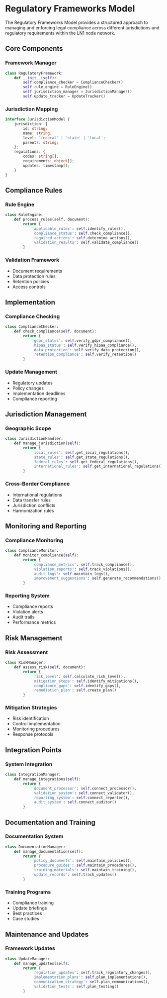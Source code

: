 # Regulatory Frameworks Model

The Regulatory Frameworks Model provides a structured approach to managing and enforcing legal compliance across different jurisdictions and regulatory requirements within the LN1 node network.

## Core Components

### Framework Manager
```python
class RegulatoryFramework:
    def __init__(self):
        self.compliance_checker = ComplianceChecker()
        self.rule_engine = RuleEngine()
        self.jurisdiction_manager = JurisdictionManager()
        self.update_tracker = UpdateTracker()
```

### Jurisdiction Mapping
```typescript
interface JurisdictionModel {
    jurisdiction: {
        id: string;
        name: string;
        level: 'federal' | 'state' | 'local';
        parent?: string;
    };
    regulations: {
        codes: string[];
        requirements: object[];
        updates: timestamp[];
    }
}
```

## Compliance Rules

### Rule Engine
```python
class RuleEngine:
    def process_rules(self, document):
        return {
            'applicable_rules': self.identify_rules(),
            'compliance_status': self.check_compliance(),
            'required_actions': self.determine_actions(),
            'validation_results': self.validate_compliance()
        }
```

### Validation Framework
- Document requirements
- Data protection rules
- Retention policies
- Access controls

## Implementation

### Compliance Checking
```python
class ComplianceChecker:
    def check_compliance(self, document):
        return {
            'gdpr_status': self.verify_gdpr_compliance(),
            'hipaa_status': self.verify_hipaa_compliance(),
            'data_protection': self.verify_data_protection(),
            'retention_compliance': self.verify_retention()
        }
```

### Update Management
- Regulatory updates
- Policy changes
- Implementation deadlines
- Compliance reporting

## Jurisdiction Management

### Geographic Scope
```python
class JurisdictionHandler:
    def manage_jurisdiction(self):
        return {
            'local_rules': self.get_local_regulations(),
            'state_rules': self.get_state_regulations(),
            'federal_rules': self.get_federal_regulations(),
            'international_rules': self.get_international_regulations()
        }
```

### Cross-Border Compliance
- International regulations
- Data transfer rules
- Jurisdiction conflicts
- Harmonization rules

## Monitoring and Reporting

### Compliance Monitoring
```python
class ComplianceMonitor:
    def monitor_compliance(self):
        return {
            'compliance_metrics': self.track_compliance(),
            'violation_reports': self.track_violations(),
            'audit_logs': self.maintain_logs(),
            'improvement_suggestions': self.generate_recommendations()
        }
```

### Reporting System
- Compliance reports
- Violation alerts
- Audit trails
- Performance metrics

## Risk Management

### Risk Assessment
```python
class RiskManager:
    def assess_risk(self, document):
        return {
            'risk_level': self.calculate_risk_level(),
            'mitigation_steps': self.identify_mitigations(),
            'compliance_gaps': self.identify_gaps(),
            'remediation_plan': self.create_plan()
        }
```

### Mitigation Strategies
- Risk identification
- Control implementation
- Monitoring procedures
- Response protocols

## Integration Points

### System Integration
```python
class IntegrationManager:
    def manage_integrations(self):
        return {
            'document_processor': self.connect_processor(),
            'validation_system': self.connect_validator(),
            'reporting_system': self.connect_reporter(),
            'audit_system': self.connect_auditor()
        }
```

## Documentation and Training

### Documentation System
```python
class DocumentationManager:
    def manage_documentation(self):
        return {
            'policy_documents': self.maintain_policies(),
            'procedure_guides': self.maintain_procedures(),
            'training_materials': self.maintain_training(),
            'update_records': self.track_updates()
        }
```

### Training Programs
- Compliance training
- Update briefings
- Best practices
- Case studies

## Maintenance and Updates

### Framework Updates
```python
class UpdateManager:
    def manage_updates(self):
        return {
            'regulation_updates': self.track_regulatory_changes(),
            'implementation_plans': self.plan_implementations(),
            'communication_strategy': self.plan_communications(),
            'validation_tests': self.plan_testing()
        }
```

